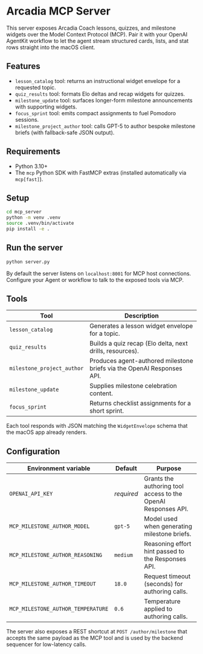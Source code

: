 # Arcadia MCP Server

This server exposes Arcadia Coach lessons, quizzes, and milestone widgets over the Model Context Protocol (MCP). Pair it with your OpenAI AgentKit workflow to let the agent stream structured cards, lists, and stat rows straight into the macOS client.

## Features

- `lesson_catalog` tool: returns an instructional widget envelope for a requested topic.
- `quiz_results` tool: formats Elo deltas and recap widgets for quizzes.
- `milestone_update` tool: surfaces longer-form milestone announcements with supporting widgets.
- `focus_sprint` tool: emits compact assignments to fuel Pomodoro sessions.
- `milestone_project_author` tool: calls GPT-5 to author bespoke milestone briefs (with fallback-safe JSON output).

## Requirements

- Python 3.10+
- The `mcp` Python SDK with FastMCP extras (installed automatically via `mcp[fast]`).

## Setup

```bash
cd mcp_server
python -m venv .venv
source .venv/bin/activate
pip install -e .
```

## Run the server

```bash
python server.py
```

By default the server listens on `localhost:8001` for MCP host connections. Configure your Agent or workflow to talk to the exposed tools via MCP.

## Tools

| Tool | Description |
|------|-------------|
| `lesson_catalog` | Generates a lesson widget envelope for a topic. |
| `quiz_results` | Builds a quiz recap (Elo delta, next drills, resources). |
| `milestone_project_author` | Produces agent-authored milestone briefs via the OpenAI Responses API. |
| `milestone_update` | Supplies milestone celebration content. |
| `focus_sprint` | Returns checklist assignments for a short sprint. |

Each tool responds with JSON matching the `WidgetEnvelope` schema that the macOS app already renders.

## Configuration

| Environment variable | Default | Purpose |
|----------------------|---------|---------|
| `OPENAI_API_KEY` | _required_ | Grants the authoring tool access to the OpenAI Responses API. |
| `MCP_MILESTONE_AUTHOR_MODEL` | `gpt-5` | Model used when generating milestone briefs. |
| `MCP_MILESTONE_AUTHOR_REASONING` | `medium` | Reasoning effort hint passed to the Responses API. |
| `MCP_MILESTONE_AUTHOR_TIMEOUT` | `18.0` | Request timeout (seconds) for authoring calls. |
| `MCP_MILESTONE_AUTHOR_TEMPERATURE` | `0.6` | Temperature applied to authoring calls. |

The server also exposes a REST shortcut at `POST /author/milestone` that accepts the same payload as the MCP tool and is used by the backend sequencer for low-latency calls.
